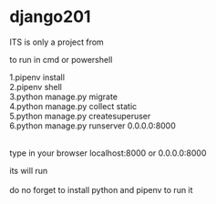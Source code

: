 # django201


ITS is only a project from<br>


to run in cmd or powershell<br>


1.pipenv install <br>
2.pipenv shell <br>
3.python manage.py migrate <br>
4.python manage.py collect static <br>
5.python manage.py createsuperuser <br>
6.python manage.py runserver 0.0.0.0:8000 <br>

<br>
type in your browser localhost:8000 or 0.0.0.0:8000 <br>



its will run <br><br>
do no forget to install python and pipenv to run it<br>
